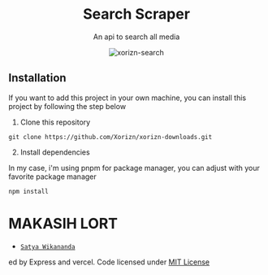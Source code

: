 <div align="center">

<h1>Search Scraper</h1>

<p>An api to search all media</p>

![xorizn-search](https://socialify.git.ci/xorizn/xorizn-search/image?description=1&forks=1&issues=1&logo=https%3A%2F%2Fi.pinimg.com%2Foriginals%2F26%2F91%2Ff2%2F2691f2fa1a0f078f5f274edf7fea6763.png&owner=1&pulls=1&stargazers=1&theme=Light)

</div>

## Installation

If you want to add this project in your own machine, you can install this project by following the step below

1. Clone this repository

```
git clone https://github.com/Xorizn/xorizn-downloads.git
```

2. Install dependencies

In my case, i'm using pnpm for package manager, you can adjust with your favorite package manager

```
npm install
```

# MAKASIH LORT
* [`Satya Wikananda`](https://github.com/satyawikananda)

ed by Express and vercel. Code licensed under [MIT License](https://raw.githubusercontent.com/Xorizn/xorizn-downloads/master/LICENSE)
